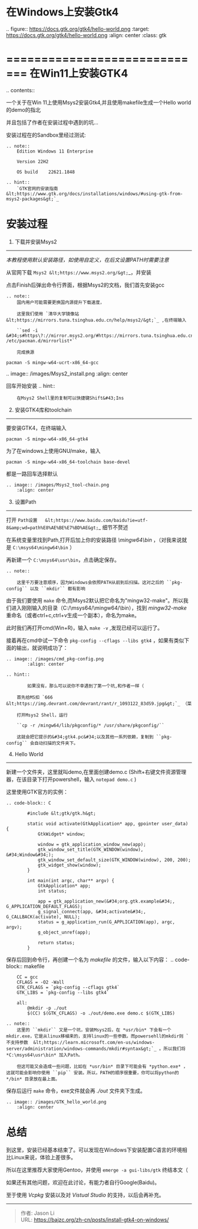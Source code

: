 # 在Windows上安装Gtk4


.. figure:: https://docs.gtk.org/gtk4/hello-world.png
   :target: https://docs.gtk.org/gtk4/hello-world.png
   :align: center
   :class: gtk


=============================
在Win11上安装GTK4
=============================

.. contents::

一个关于在Win 11上使用Msys2安装Gtk4,并且使用makefile生成一个Hello world的demo的指北

并且包括了作者在安装过程中遇到的坑...



安装过程在的Sandbox里经过测试:

	.. note::
		Edition	Windows 11 Enterprise

		Version	22H2

		OS build	22621.1848

	.. hint::
		`GTK官网的安装指南 &lt;https://www.gtk.org/docs/installations/windows/#using-gtk-from-msys2-packages&gt;`_

安装过程
==========

1. 下载并安装Msys2
-------------------------------------

*本教程使用默认安装路径，如使用自定义，在后文设置PATH时需要注意*

从官网下载 `Msys2 &lt;https://www.msys2.org/&gt;`_，并安装

点击Finish后弹出命令行界面，根据Msys2的文档，我们首先安装gcc

	.. note::
		国内用户可能需要更换国内源提升下载速度，

		这里我们使用 `清华大学镜像站  &lt;https://mirrors.tuna.tsinghua.edu.cn/help/msys2/&gt;`_ ,在终端输入

		``sed -i &#34;s#https\?://mirror.msys2.org/#https://mirrors.tuna.tsinghua.edu.cn/msys2/#g&#34; /etc/pacman.d/mirrorlist*``

		完成换源

``pacman -S mingw-w64-ucrt-x86_64-gcc``

.. image:: /images/Msys2_install.png
	:align: center

回车开始安装
	.. hint::

		在Msys2 Shell里的复制可以快捷键Shift&#43;Ins



2. 安装GTK4库和toolchain
--------------------------------------------------

要安装GTK4，在终端输入

``pacman -S mingw-w64-x86_64-gtk4``

为了在windows上使用GNU/make，输入

``pacman -S mingw-w64-x86_64-toolchain base-devel``

都是一路回车选择默认

	.. image:: /images/Msys2_tool-chain.png
		:align: center

3. 设置Path
-------------------------------------

打开 `Path设置   &lt;https://www.baidu.com/baidu?ie=utf-8&amp;wd=path%E8%AE%BE%E7%BD%AE&gt;`_  细节不赘述

在系统变量里找到Path,打开后加上你的安装路径 *\mingw64\bin* ，（对我来说就是 ``C:\msys64\mingw64\bin`` ）

再新建一个 ``C:\msys64\usr\bin``，点击确定保存。

	.. note::

		这里千万要注意顺序，因为Windows会依照PATH从前到后扫描。这对之后的 ``pkg-config`` 以及 ``mkdir`` 都有影响
		
由于我们要使用 ``make`` 命令,而Msys2默认把它命名为&#34;mingw32-make&#34;。所以我们进入刚刚输入的目录（C:/\msys64/\mingw64/\bin），找到 *mingw32-make* 重命名（或者ctrl&#43;c,ctrl&#43;v生成一个副本），命名为make。

此时我们再打开cmd(Win&#43;R)，输入 ``make -v`` ,发现已经可以运行了。

接着再在cmd中试一下命令 ``pkg-config --cflags --libs gtk4`` ，如果有类似下面的输出，就说明成功了：

  	.. image:: /images/cmd_pkg-config.png
    		:align: center
	
 	.. hint:: 

    		如果没有，那么可以说你不幸遇到了第一个坑,和作者一样（
    	
 		首先给MS扣 `666 &lt;https://img.devrant.com/devrant/rant/r_1093122_83dS9.jpg&gt;`_ （菜

		打开Msys2 Shell，运行 
		
		``cp -r /mingw64/lib/pkgconfig/* /usr/share/pkgconfig/`` 
		
		这就会把它提示的&#34;gtk4.pc&#34;以及其他一系列依赖，复制到 ``pkg-config`` 会自动扫描的文件夹下。


4. Hello World
--------------

新建一个文件夹，这里就叫demo,在里面创建demo.c (Shift&#43;右键文件资源管理器，在该目录下打开powershell，输入 ``notepad demo.c`` )

这里使用GTK官方的实例：

	.. code-block:: C
	
			#include &lt;gtk/gtk.h&gt;

			static void activate(GtkApplication* app, gpointer user_data) {
				GtkWidget* window;

				window = gtk_application_window_new(app);
				gtk_window_set_title(GTK_WINDOW(window), &#34;Window&#34;);
				gtk_window_set_default_size(GTK_WINDOW(window), 200, 200);
				gtk_widget_show(window);
			}

			int main(int argc, char** argv) {
				GtkApplication* app;
				int status;

				app = gtk_application_new(&#34;org.gtk.example&#34;, G_APPLICATION_DEFAULT_FLAGS);
				g_signal_connect(app, &#34;activate&#34;, G_CALLBACK(activate), NULL);
				status = g_application_run(G_APPLICATION(app), argc, argv);
				g_object_unref(app);

				return status;
			}

保存后回到命令行，再创建一个名为 *makefile* 的文件，输入以下内容：
	.. code-block:: makefile

		CC = gcc
		CFLAGS = -O2 -Wall
		GTK_CFLAGS = `pkg-config --cflags gtk4`
		GTK_LIBS = `pkg-config --libs gtk4`
	
		all:
			@mkdir -p ./out
			$(CC) $(GTK_CFLAGS) -o ./out/demo.exe demo.c $(GTK_LIBS)

	.. note::
		这里的 ``mkdir`` 又是一个坑，安装Msys2后，在 *usr/bin* 下会有一个mkdir.exe，它是从linux移植来的，支持linux的一些参数。而powersehll的mkdir则 `不支持参数  &lt;https://learn.microsoft.com/en-us/windows-server/administration/windows-commands/mkdir#syntax&gt;`_ 。所以我们将 *C:\msys64\usr\bin* 加入Path。

		但这可能又会造成一些问题，比如在 *usr/bin* 目录下可能会有 *python.exe* ，这就可能会影响你使用 ``pip`` 安装。所以，PATH的顺序很重要，你可以将python的 */bin* 目录放在最上面。

保存后运行 ``make`` 命令，exe文件就会再 *./out* 文件夹下生成。

	.. image:: /images/GTK_hello_world.png
		:align: center
		
总结
====

到这里，安装已经基本结束了。可以发现在Windows下安装配置C语言的环境相比Linux来说，体验上差很多。

所以在这里推荐大家使用Gentoo，并使用 ``emerge -a gui-libs/gtk`` 终结本文（

如果还有其他问题，欢迎在此讨论，有能力者自行Google(Baidu)。

至于使用 *Vcpkg* 安装以及对 *Vistual Studio* 的支持，以后会再补充。


---

> 作者: Jason Li  
> URL: https://bajzc.org/zh-cn/posts/install-gtk4-on-windows/  

